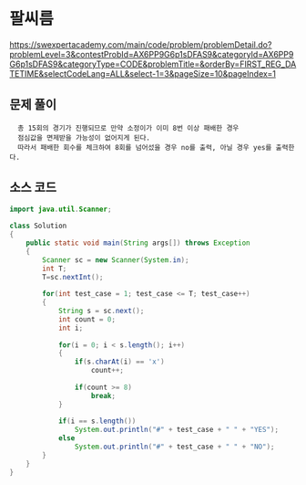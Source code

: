 # 팔씨름
https://swexpertacademy.com/main/code/problem/problemDetail.do?problemLevel=3&contestProbId=AX6PP9G6p1sDFAS9&categoryId=AX6PP9G6p1sDFAS9&categoryType=CODE&problemTitle=&orderBy=FIRST_REG_DATETIME&selectCodeLang=ALL&select-1=3&pageSize=10&pageIndex=1

## 문제 풀이
```
  총 15회의 경기가 진행되므로 만약 소정이가 이미 8번 이상 패배한 경우  
  점심값을 면제받을 가능성이 없어지게 된다.   
  따라서 패배한 회수를 체크하여 8회를 넘어섰을 경우 no를 출력, 아닐 경우 yes를 출력한다.
```

## 소스 코드
```java
import java.util.Scanner;
 
class Solution
{
    public static void main(String args[]) throws Exception
    {
        Scanner sc = new Scanner(System.in);
        int T;
        T=sc.nextInt();
         
        for(int test_case = 1; test_case <= T; test_case++)
        {
            String s = sc.next();
            int count = 0;
            int i;
             
            for(i = 0; i < s.length(); i++)
            {
                if(s.charAt(i) == 'x') 
                    count++;
                 
                if(count >= 8)
                    break;
            }
             
            if(i == s.length())
                System.out.println("#" + test_case + " " + "YES");
            else
                System.out.println("#" + test_case + " " + "NO");
        }
    }
}
```
